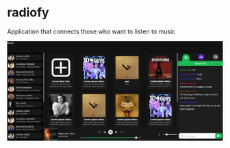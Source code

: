 # radiofy

Application that connects those who want to listen to music

![alt text](https://github.com/batuhannoz/radiofy/blob/main/img/Club.png)
